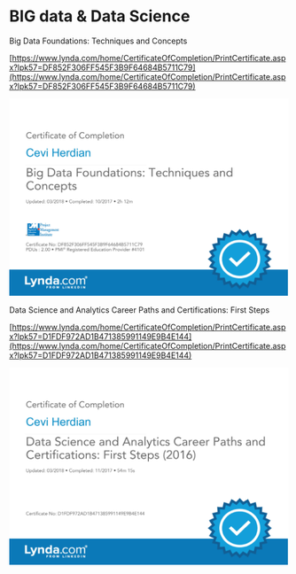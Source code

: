 # BIG data & Data Science

Big Data Foundations: Techniques and Concepts

[https://www.lynda.com/home/CertificateOfCompletion/PrintCertificate.aspx?lpk57=DF852F306FF545F3B9F64684B5711C79](https://www.lynda.com/home/CertificateOfCompletion/PrintCertificate.aspx?lpk57=DF852F306FF545F3B9F64684B5711C79)

![](.gitbook/assets/bigdatafoundations_techniquesandconcepts_certificateofcompletion-1.jpg)

Data Science and Analytics Career Paths and Certifications: First Steps

[https://www.lynda.com/home/CertificateOfCompletion/PrintCertificate.aspx?lpk57=D1FDF972AD1B471385991149E9B4E144](https://www.lynda.com/home/CertificateOfCompletion/PrintCertificate.aspx?lpk57=D1FDF972AD1B471385991149E9B4E144)

![](.gitbook/assets/datascienceandanalyticscareerpathsandcertifications_firststeps-2016-_certificateofcompletion-1.jpg)

